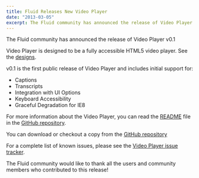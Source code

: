 ```yaml
---
title: Fluid Releases New Video Player
date: "2013-03-05"
excerpt: The Fluid community has announced the release of Video Player v0.1
---
```


The Fluid community has announced the release of Video Player v0.1

Video Player is designed to be a fully accessible HTML5 video player. See the
[designs](https://wiki.fluidproject.org/display/fluid/%28Floe%29+video+player+mockups+%28final%29).

v0.1 is the first public release of Video Player and includes initial support for:

* Captions
* Transcripts
* Integration with UI Options
* Keyboard Accessibility
* Graceful Degradation for IE8

For more information about the Video Player, you can read the [README](https://github.com/fluid-project/videoPlayer/blob/main/README.txt)
file in the [GitHub repository](https://github.com/fluid-project/videoPlayer).

You can download or checkout a copy from the [GitHub repository](https://github.com/fluid-project/videoPlayer)

For a complete list of known issues, please see the
[Video Player issue tracker](https://issues.fluidproject.org/projects/VP).

The Fluid community would like to thank all the users and community members who contributed to this release!
